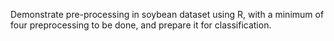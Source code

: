 Demonstrate pre-processing in soybean dataset using R, with a minimum of four preprocessing to be done, and prepare it for classification.
